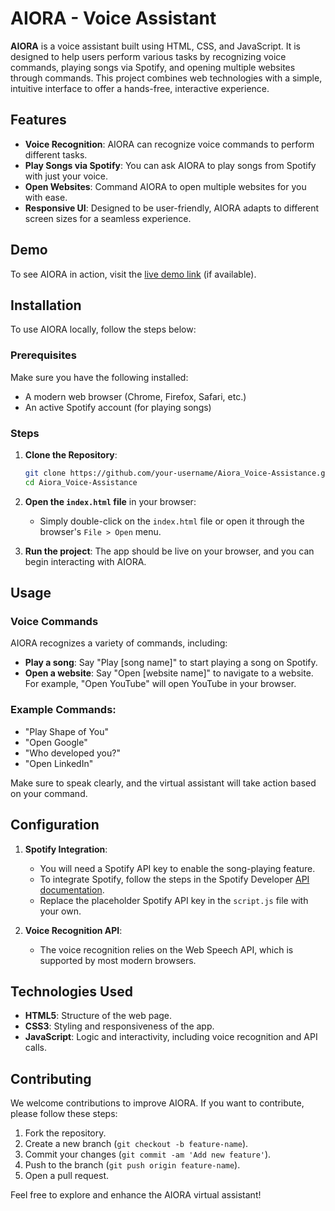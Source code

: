 # AIORA - Voice Assistant

**AIORA** is a voice assistant built using HTML, CSS, and JavaScript. It is designed to help users perform various tasks by recognizing voice commands, playing songs via Spotify, and opening multiple websites through commands. This project combines web technologies with a simple, intuitive interface to offer a hands-free, interactive experience.

## Features

- **Voice Recognition**: AIORA can recognize voice commands to perform different tasks.
- **Play Songs via Spotify**: You can ask AIORA to play songs from Spotify with just your voice.
- **Open Websites**: Command AIORA to open multiple websites for you with ease.
- **Responsive UI**: Designed to be user-friendly, AIORA adapts to different screen sizes for a seamless experience.

## Demo

To see AIORA in action, visit the [live demo link](https://aiora-voice-assistant.vercel.app/) (if available).

## Installation

To use AIORA locally, follow the steps below:

### Prerequisites

Make sure you have the following installed:
- A modern web browser (Chrome, Firefox, Safari, etc.)
- An active Spotify account (for playing songs)

### Steps

1. **Clone the Repository**:
    ```bash
    git clone https://github.com/your-username/Aiora_Voice-Assistance.git
    cd Aiora_Voice-Assistance
    ```

2. **Open the `index.html` file** in your browser:
    - Simply double-click on the `index.html` file or open it through the browser's `File > Open` menu.

3. **Run the project**: The app should be live on your browser, and you can begin interacting with AIORA.

## Usage

### Voice Commands

AIORA recognizes a variety of commands, including:
- **Play a song**: Say "Play [song name]" to start playing a song on Spotify.
- **Open a website**: Say "Open [website name]" to navigate to a website. For example, "Open YouTube" will open YouTube in your browser.

### Example Commands:
- "Play Shape of You"
- "Open Google"
- "Who developed you?"
- "Open LinkedIn"

Make sure to speak clearly, and the virtual assistant will take action based on your command.

## Configuration

1. **Spotify Integration**:
    - You will need a Spotify API key to enable the song-playing feature.
    - To integrate Spotify, follow the steps in the Spotify Developer [API documentation](https://developer.spotify.com/documentation/web-api/).
    - Replace the placeholder Spotify API key in the `script.js` file with your own.

2. **Voice Recognition API**:
    - The voice recognition relies on the Web Speech API, which is supported by most modern browsers.

## Technologies Used

- **HTML5**: Structure of the web page.
- **CSS3**: Styling and responsiveness of the app.
- **JavaScript**: Logic and interactivity, including voice recognition and API calls.

## Contributing

We welcome contributions to improve AIORA. If you want to contribute, please follow these steps:

1. Fork the repository.
2. Create a new branch (`git checkout -b feature-name`).
3. Commit your changes (`git commit -am 'Add new feature'`).
4. Push to the branch (`git push origin feature-name`).
5. Open a pull request.


Feel free to explore and enhance the AIORA virtual assistant!

